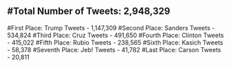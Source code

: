 #Total Number of Tweets: 2,948,329 
---
#First Place: Trump Tweets - 1,147,309
#Second Place: Sanders Tweets - 534,824
#Third Place: Cruz Tweets - 491,650
#Fourth Place: Clinton Tweets - 415,022
#Fifth Place: Rubio Tweets - 238,565
#Sixth Place: Kasich Tweets - 58,378
#Seventh Place: Jeb! Tweets - 41,782
#Last Place: Carson Tweets - 20,811
